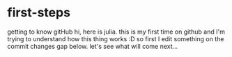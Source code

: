 # first-steps
getting to know gitHub
hi, here is julia. 
this is my first time on github and I'm trying to understand how this thing works :D
so first I edit something on the commit changes gap below. 
let's see what will come next...
